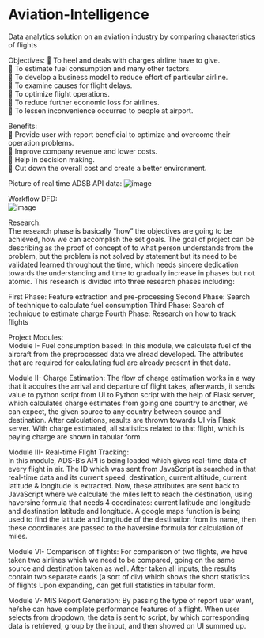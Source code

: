 # Aviation-Intelligence
Data analytics solution on an aviation industry by comparing characteristics of flights 


Objectives:
 To heel and deals with charges airline have to give.<br>
 To estimate fuel consumption and many other factors.<br>
 To develop a business model to reduce effort of particular airline.<br>
 To examine causes for flight delays.<br>
 To optimize flight operations.<br>
 To reduce further economic loss for airlines.<br>
 To lessen inconvenience occurred to people at airport.

Benefits:<br>
 Provide user with report beneficial to optimize and overcome their operation
problems.<br>
 Improve company revenue and lower costs.<br>
 Help in decision making.<br>
 Cut down the overall cost and create a better environment.

Picture of real time ADSB API data:
![image](https://user-images.githubusercontent.com/21281540/230773062-5ab1409e-4437-4d15-9e96-9d1e3e0b2c9a.png)

Workflow DFD:<br>
![image](https://user-images.githubusercontent.com/21281540/230773101-f226c97d-4803-4302-9d9c-e2a0710bfaf9.png)


Research: <br>
The research phase is basically “how” the objectives are going to be achieved, how we can accomplish the set goals. The goal of project can be describing as the proof of concept of to what person understands from the problem, but the problem is not solved by statement but its need to be validated learned throughout the time, which needs sincere dedication towards the understanding and time to gradually increase in phases but not atomic. This research is divided into three research phases including:

First Phase: Feature extraction and pre-processing
Second Phase: Search of technique to calculate fuel consumption
Third Phase: Search of technique to estimate charge
Fourth Phase: Research on how to track flights

Project Modules: <br>
Module I- Fuel consumption based:
In this module, we calculate fuel of the aircraft from the preprocessed data we alread developed. The attributes that are required for calculating fuel are already present in that data.

Module II- Charge Estimation:
The flow of charge estimation works in a way that it acquires the arrival and departure of flight takes, afterwards, it sends value to python script from UI to Python script with the help of Flask server, which calculates charge estimates from going one country to another, we can expect, the given source to any country between source and destination. After calculations, results are thrown towards UI via Flask server. With charge estimated, all statistics related to that flight, which is paying charge are shown in tabular form.

Module III- Real-time Flight Tracking:  
In this module, ADS-B’s API is being loaded which gives real-time data of every flight in air. The ID which was sent from JavaScript is searched in that real-time data and its current speed, destination, current altitude, current latitude & longitude is extracted. Now, these attributes are sent back to JavaScript where we calculate the miles left to reach the destination, using haversine formula that needs 4 coordinates: current latitude and longitude and destination latitude and longitude. A google maps function is being used to find the latitude and longitude of the destination from its name, then these coordinates are passed to
the haversine formula for calculation of miles.

Module VI- Comparison of flights:
For comparison of two flights,
we have taken two airlines which we need to be compared, going on the same source and destination taken as well. After taken all inputs, the results contain two separate cards (a sort of div) which shows the short statistics of flights Upon expanding, can get full statistics in tabular form.

Module V- MIS Report Generation: 
By passing the type of report user want, he/she can have complete performance features of a flight. When user selects from dropdown, the data is sent to script, by which corresponding data is retrieved, group by the input, and then showed on UI summed up.
